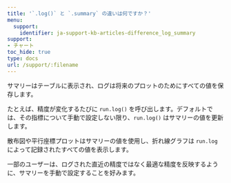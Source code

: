 ```yaml
---
title: '`.log()` と `.summary` の違いは何ですか？'
menu:
  support:
    identifier: ja-support-kb-articles-difference_log_summary
support:
- チャート
toc_hide: true
type: docs
url: /support/:filename
---
```


サマリーはテーブルに表示され、ログは将来のプロットのためにすべての値を保存します。

たとえば、精度が変化するたびに `run.log()` を呼び出します。デフォルトでは、その指標について手動で設定しない限り、`run.log()` はサマリーの値を更新します。

散布図や平行座標プロットはサマリーの値を使用し、折れ線グラフは `run.log` によって記録されたすべての値を表示します。

一部のユーザーは、ログされた直近の精度ではなく最適な精度を反映するように、サマリーを手動で設定することを好みます。